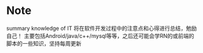 # Note
summary knowledge of IT
将在软件开发过程中的注意点和心得进行总结，勉励自己！
主要包括Android/java/c++/mysql等等，之后还可能会学RN的或前端的脚本的一些知识，坚持每周更新

